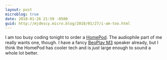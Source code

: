 ```yaml
---
layout: post
microblog: true
date: 2018-01-26 21:59 -0500
guid: http://mjdescy.micro.blog/2018/01/27/i-am-too.html
---
```

I am too busy coding tonight to order a [HomePod](https://www.apple.com/homepod/). The audiophile part of me really wants one, though. I have a fancy [BeoPlay M3](https://www.beoplay.com/landingpages/beoplaym3#introducing) speaker already, but I think the HomePod has cooler tech and is _just_ large enough to sound a whole lot better.
